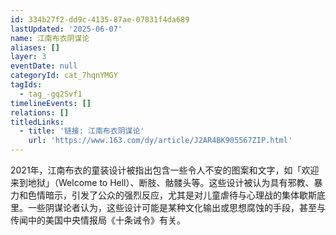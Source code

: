 ```yaml
---
id: 334b27f2-dd9c-4135-87ae-07831f4da689
lastUpdated: '2025-06-07'
name: 江南布衣阴谋论
aliases: []
layer: 3
eventDate: null
categoryId: cat_7hqnYMGY
tagIds:
  - tag_-gq2Svf1
timelineEvents: []
relations: []
titledLinks:
  - title: '链接: 江南布衣阴谋论'
    url: 'https://www.163.com/dy/article/J2AR4BK905567ZIP.html'
---
```

2021年，江南布衣的童装设计被指出包含一些令人不安的图案和文字，如「欢迎来到地狱」（Welcome to Hell）、断肢、骷髅头等。这些设计被认为具有邪教、暴力和色情暗示，引发了公众的强烈反应，尤其是对儿童虐待与心理战的集体歇斯底里。一些阴谋论者认为，这些设计可能是某种文化输出或思想腐蚀的手段，甚至与传闻中的美国中央情报局《十条诫令》有关。
